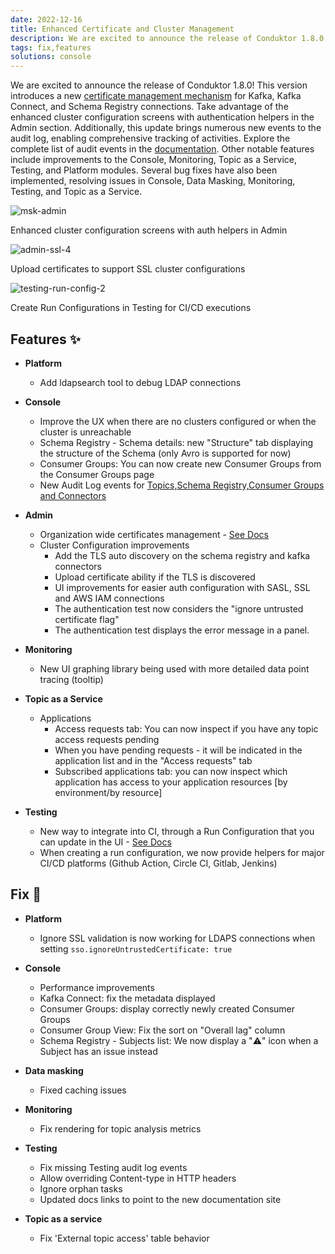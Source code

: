 ```yaml
---
date: 2022-12-16
title: Enhanced Certificate and Cluster Management
description: We are excited to announce the release of Conduktor 1.8.0! This version introduces a new certificate management mechanism for Kafka, Kafka Connect, and Schema Registry connections.
tags: fix,features
solutions: console
---
```


We are excited to announce the release of Conduktor 1.8.0! This version introduces a new [certificate management mechanism](https://docs.conduktor.io/platform/get-started/configuration/ssl-tls-configuration/) for Kafka, Kafka Connect, and Schema Registry connections. Take advantage of the enhanced cluster configuration screens with authentication helpers in the Admin section. Additionally, this update brings numerous new events to the audit log, enabling comprehensive tracking of activities. Explore the complete list of audit events in the [documentation](https://docs.conduktor.io/platform/navigation/settings/audit-log/). Other notable features include improvements to the Console, Monitoring, Topic as a Service, Testing, and Platform modules. Several bug fixes have also been implemented, resolving issues in Console, Data Masking, Monitoring, Testing, and Topic as a Service.

![msk-admin](https://user-images.githubusercontent.com/2573301/208318727-6c67ed05-3f03-4687-a499-1b14ce34163e.png)

Enhanced cluster configuration screens with auth helpers in Admin

![admin-ssl-4](https://user-images.githubusercontent.com/2573301/208314380-9a4d2e06-f303-412c-89e6-bc60420abb6d.png)

Upload certificates to support SSL cluster configurations

![testing-run-config-2](https://user-images.githubusercontent.com/2573301/208318407-3cec1105-ef44-4a86-ae79-a58ac2315a6f.png)

Create Run Configurations in Testing for CI/CD executions

## Features ✨

- **Platform**

  - Add ldapsearch tool to debug LDAP connections

- **Console**

  - Improve the UX when there are no clusters configured or when the cluster is unreachable
  - Schema Registry - Schema details: new "Structure" tab displaying the structure of the Schema (only Avro is supported for now)
  - Consumer Groups: You can now create new Consumer Groups from the Consumer Groups page
  - New Audit Log events for [Topics,Schema Registry,Consumer Groups and Connectors](https://docs.conduktor.io/platform/navigation/settings/audit-log/)

- **Admin**

  - Organization wide certificates management - [See Docs](https://docs.conduktor.io/platform/get-started/configuration/ssl-tls-configuration/)
  - Cluster Configuration improvements
    - Add the TLS auto discovery on the schema registry and kafka connectors
    - Upload certificate ability if the TLS is discovered
    - UI improvements for easier auth configuration with SASL, SSL and AWS IAM connections
    - The authentication test now considers the "ignore untrusted certificate flag"
    - The authentication test displays the error message in a panel.

- **Monitoring**

  - New UI graphing library being used with more detailed data point tracing (tooltip)

- **Topic as a Service**

  - Applications
    - Access requests tab: You can now inspect if you have any topic access requests pending
    - When you have pending requests - it will be indicated in the application list and in the "Access requests" tab
    - Subscribed applications tab: you can now inspect which application has access to your application resources [by environment/by resource]

- **Testing**
  <!-- markdown-link-check-disable -->
  - New way to integrate into CI, through a Run Configuration that you can update in the UI - [See Docs](https://docs.conduktor.io/platform/testing/features/ci-cd-automation)
  - When creating a run configuration, we now provide helpers for major CI/CD platforms (Github Action, Circle CI, Gitlab, Jenkins)
  <!-- markdown-link-check-enable -->

## Fix 🔨

- **Platform**

  - Ignore SSL validation is now working for LDAPS connections when setting `sso.ignoreUntrustedCertificate: true`

- **Console**

  - Performance improvements
  - Kafka Connect: fix the metadata displayed
  - Consumer Groups: display correctly newly created Consumer Groups
  - Consumer Group View: Fix the sort on "Overall lag" column
  - Schema Registry - Subjects list: We now display a "⚠️" icon when a Subject has an issue instead

- **Data masking**

  - Fixed caching issues

- **Monitoring**

  - Fix rendering for topic analysis metrics

- **Testing**

  - Fix missing Testing audit log events
  - Allow overriding Content-type in HTTP headers
  - Ignore orphan tasks
  - Updated docs links to point to the new documentation site

- **Topic as a service**
  - Fix 'External topic access' table behavior
